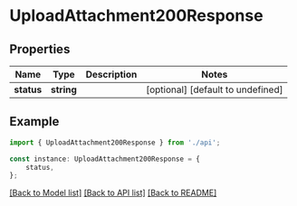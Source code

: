 # UploadAttachment200Response


## Properties

Name | Type | Description | Notes
------------ | ------------- | ------------- | -------------
**status** | **string** |  | [optional] [default to undefined]

## Example

```typescript
import { UploadAttachment200Response } from './api';

const instance: UploadAttachment200Response = {
    status,
};
```

[[Back to Model list]](../README.md#documentation-for-models) [[Back to API list]](../README.md#documentation-for-api-endpoints) [[Back to README]](../README.md)
